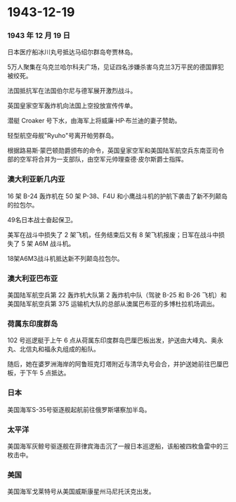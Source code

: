 # 1943-12-19

### 1943 年 12 月 19 日

日本医疗船冰川丸号抵达马绍尔群岛夸贾林岛。

5万人聚集在乌克兰哈尔科夫广场，见证四名涉嫌杀害乌克兰3万平民的德国罪犯被绞死。

法国抵抗军在法国伯尔尼与德军展开激烈战斗。

英国皇家空军轰炸机向法国上空投放宣传传单。

潜艇 Croaker 号下水，由海军上将威廉·HP·布兰迪的妻子赞助。

轻型航空母舰"Ryuho"号离开帕劳群岛。

根据路易斯·蒙巴顿勋爵颁布的命令，英国皇家空军和美国陆军航空兵东南亚司令部的空军将合并为一支部队，由空军元帅理查德·皮尔斯爵士指挥。

### 澳大利亚新几内亚

16 架 B-24 轰炸机在 50 架 P-38、F4U
和小鹰战斗机的护航下袭击了新不列颠岛的拉包尔。

49名日本战士奋起保卫。

美军在战斗中损失了 2 架飞机，任务结束后又有 8
架飞机报废；日军在战斗中损失了 5 架 A6M 战斗机。

18架A6M3战斗机抵达新不列颠岛拉包尔。

### 澳大利亚巴布亚

美国陆军航空兵第 22 轰炸机大队第 2 轰炸机中队（驾驶 B-25 和 B-26
飞机）和美国陆军航空兵第 375
运输机大队的总部从澳属巴布亚的多博杜拉机场调出。

### 荷属东印度群岛

102 号巡逻艇于上午 6
点从荷属东印度群岛巴厘巴板出发，护送由大峰丸、奥永丸、北信丸和福永丸组成的船队。

随后，她在婆罗洲海岸的阿鲁班克灯塔附近与清华丸号会合，并护送她前往巴厘巴板，于下午
5 点抵达。

### 日本

美国海军S-35号驱逐舰起航前往俄罗斯堪察加半岛。

### 太平洋

美国海军灰鲸号驱逐舰在菲律宾海击沉了一艘日本巡逻船，该船被四枚鱼雷中的三枚击中。

### 美国

美国海军戈莱特号从美国威斯康星州马尼托沃克出发。